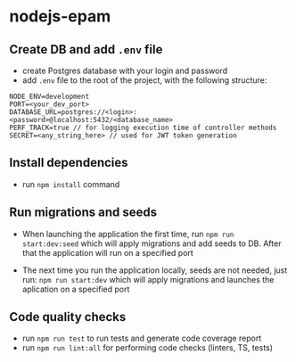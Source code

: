 # nodejs-epam

## Create DB and add `.env` file

- create Postgres database with your login and password
- add `.env` file to the root of the project, with the following structure:

```
NODE_ENV=development
PORT=<your_dev_port>
DATABASE_URL=postgres://<login>:<password>@localhost:5432/<database_name>
PERF_TRACK=true // for logging execution time of controller methods
SECRET=<any_string_here> // used for JWT token generation
```

## Install dependencies

- run `npm install` command

## Run migrations and seeds

- When launching the application the first time, run `npm run start:dev:seed` which will apply migrations and add seeds to DB. After that the application will run on a specified port

- The next time you run the application locally, seeds are not needed, just run: `npm run start:dev` which will apply migrations and launches the aplication on a specified port

## Code quality checks

- run `npm run test` to run tests and generate code coverage report
- run `npm run lint:all` for performing code checks (linters, TS, tests)
